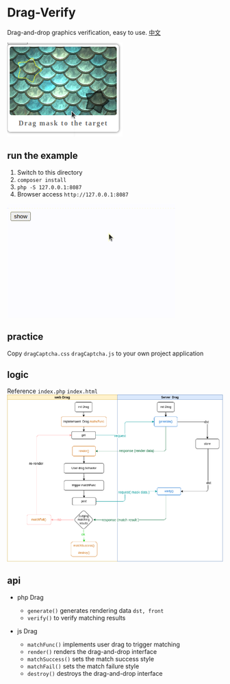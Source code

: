 # Drag-Verify

Drag-and-drop graphics verification, easy to use. [中文](./README.md)

![show](./docs/drag-en.png)

## run the example

1. Switch to this directory
2. `composer install`
3. `php -S 127.0.0.1:8087`
4. Browser access `http://127.0.0.1:8087`

![Example](./docs/drag-en.gif)

## practice

Copy `dragCaptcha.css` `dragCaptcha.js` to your own project application

## logic

Reference `index.php` `index.html`
![Logic Diagram](./docs/logic.png)

## api

- php Drag
  - `generate()` generates rendering data `dst, front`
  - `verify()` to verify matching results

- js Drag
  - `matchFunc()` implements user drag to trigger matching
  - `render()` renders the drag-and-drop interface
  - `matchSuccess()` sets the match success style
  - `matchFail()` sets the match failure style
  - `destroy()` destroys the drag-and-drop interface
